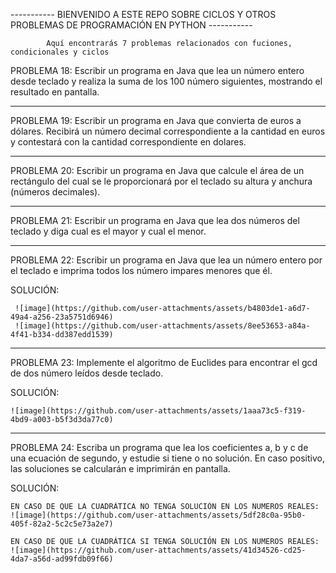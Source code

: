 ----------- BIENVENIDO A ESTE REPO SOBRE CICLOS Y OTROS PROBLEMAS DE PROGRAMACIÓN EN PYTHON -----------

            Aquí encontrarás 7 problemas relacionados con fuciones, condicionales y ciclos

PROBLEMA 18: Escribir un programa en Java que lea un número entero desde teclado y realiza la
suma de los 100 número siguientes, mostrando el resultado en pantalla.

_____________________________________________________________________________________________

PROBLEMA 19: Escribir un programa en Java que convierta de euros a dólares. Recibirá un número
decimal correspondiente a la cantidad en euros y contestará con la cantidad
correspondiente en dolares.
_____________________________________________________________________________________________

PROBLEMA 20: Escribir un programa en Java que calcule el área de un rectángulo del cual se le
proporcionará por el teclado su altura y anchura (números decimales).

_____________________________________________________________________________________________

PROBLEMA 21: Escribir un programa en Java que lea dos números del teclado y diga cual es el
mayor y cual el menor.

_____________________________________________________________________________________________

PROBLEMA 22: Escribir un programa en Java que lea un número entero por el teclado e imprima
todos los número impares menores que él.

  SOLUCIÓN:

     ![image](https://github.com/user-attachments/assets/b4803de1-a6d7-49a4-a256-23a5751d6946)
     ![image](https://github.com/user-attachments/assets/8ee53653-a84a-4f41-b334-dd387edd1539)

    


_____________________________________________________________________________________________

PROBLEMA 23: Implemente el algoritmo de Euclides para encontrar el gcd de dos número leídos
desde teclado.

  SOLUCIÓN:
  
    ![image](https://github.com/user-attachments/assets/1aaa73c5-f319-4bd9-a003-b5f3d3da77c0)

_____________________________________________________________________________________________

PROBLEMA 24: Escriba un programa que lea los coeficientes a, b y c de una ecuación de segundo, y
estudie si tiene o no solución. En caso positivo, las soluciones se calcularán e
imprimirán en pantalla.

  SOLUCIÓN:
    
    EN CASO DE QUE LA CUADRÁTICA NO TENGA SOLUCIÓN EN LOS NUMEROS REALES:
    ![image](https://github.com/user-attachments/assets/5df28c0a-95b0-405f-82a2-5c2c5e73a2e7)

    EN CASO DE QUE LA CUADRÁTICA SI TENGA SOLUCIÓN EN LOS NUMEROS REALES:
    ![image](https://github.com/user-attachments/assets/41d34526-cd25-4da7-a56d-ad99fdb09f66)



